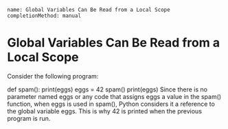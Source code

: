 ```ngMeta
name: Global Variables Can Be Read from a Local Scope
completionMethod: manual
```
# Global Variables Can Be Read from a Local Scope
Consider the following program:


def spam():
    print(eggs)
eggs = 42
spam()
print(eggs)
Since there is no parameter named eggs or any code that assigns eggs a value in the spam() function, when eggs is used in spam(), Python considers it a reference to the global variable eggs. This is why 42 is printed when the previous program is run.